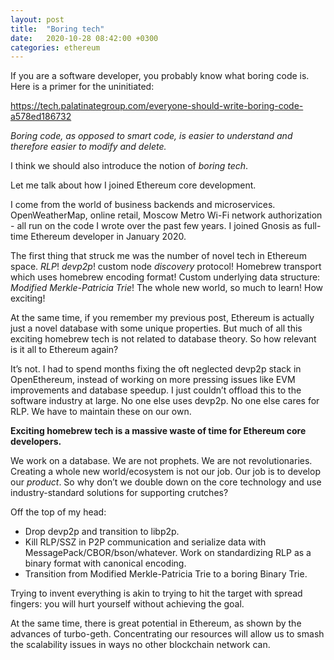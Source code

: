 ```yaml
---
layout: post
title:  "Boring tech"
date:   2020-10-28 08:42:00 +0300
categories: ethereum
---
```

If you are a software developer, you probably know what boring code is. Here is a primer for the uninitiated:

https://tech.palatinategroup.com/everyone-should-write-boring-code-a578ed186732

*Boring code, as opposed to smart code, is easier to understand and therefore easier to modify and delete.*

I think we should also introduce the notion of *boring tech*.

Let me talk about how I joined Ethereum core development.

I come from the world of business backends and microservices. OpenWeatherMap, online retail, Moscow Metro Wi-Fi network authorization - all run on the code I wrote over the past few years. I joined Gnosis as full-time Ethereum developer in January 2020.

The first thing that struck me was the number of novel tech in Ethereum space. *RLP*! *devp2p*! custom node *discovery* protocol! Homebrew transport which uses homebrew encoding format! Custom underlying data structure: *Modified Merkle-Patricia Trie*! The whole new world, so much to learn! How exciting!

At the same time, if you remember my previous post, Ethereum is actually just a novel database with some unique properties. But much of all this exciting homebrew tech is not related to database theory. So how relevant is it all to Ethereum again?

It’s not. I had to spend months fixing the oft neglected devp2p stack in OpenEthereum, instead of working on more pressing issues like EVM improvements and database speedup. I just couldn’t offload this to the software industry at large. No one else uses devp2p. No one else cares for RLP. We have to maintain these on our own.

**Exciting homebrew tech is a massive waste of time for Ethereum core developers.**

We work on a database. We are not prophets. We are not revolutionaries. Creating a whole new world/ecosystem is not our job. Our job is to develop our *product*. So why don’t we double down on the core technology and use industry-standard solutions for supporting crutches?

Off the top of my head:
- Drop devp2p and transition to libp2p.
- Kill RLP/SSZ in P2P communication and serialize data with MessagePack/CBOR/bson/whatever. Work on standardizing RLP as a binary format with canonical encoding.
- Transition from Modified Merkle-Patricia Trie to a boring Binary Trie.

Trying to invent everything is akin to trying to hit the target with spread fingers: you will hurt yourself without achieving the goal.

At the same time, there is great potential in Ethereum, as shown by the advances of turbo-geth. Concentrating our resources will allow us to smash the scalability issues in ways no other blockchain network can.